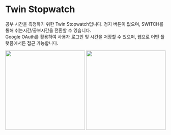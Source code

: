 # Twin Stopwatch
공부 시간을 측정하기 위한 Twin Stopwatch입니다. 정지 버튼이 없으며, SWITCH를 통해 쉬는시간/공부시간을 전환할 수 있습니다.  
Google OAuth를 활용하여 사용자 로그인 및 시간을 저장할 수 있으며, 웹으로 어떤 플랫폼에서든 접근 가능합니다.
<div>
  <img src='https://user-images.githubusercontent.com/54354459/230757332-2ee7b5ef-d235-4d0a-861a-08887a8cb996.png' width='250px'/>
  <img src='https://user-images.githubusercontent.com/54354459/230757344-be8c3d26-72fc-4521-b567-81a640d556bb.png' width='250px'/>
</div>



